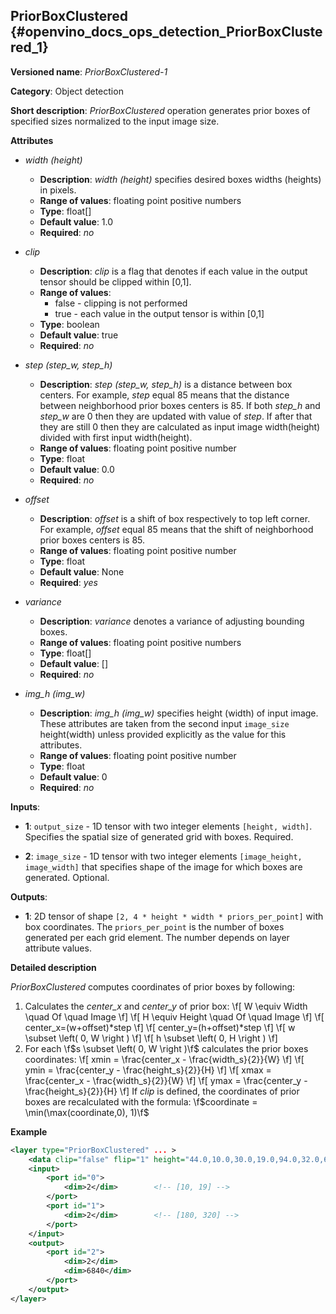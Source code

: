 ## PriorBoxClustered <a name="PriorBoxClustered"></a> {#openvino_docs_ops_detection_PriorBoxClustered_1}

**Versioned name**: *PriorBoxClustered-1*

**Category**: Object detection

**Short description**: *PriorBoxClustered* operation generates prior boxes of specified sizes normalized to the input image size.

**Attributes**

* *width (height)*

  * **Description**: *width (height)* specifies desired boxes widths (heights) in pixels.
  * **Range of values**: floating point positive numbers
  * **Type**: float[]
  * **Default value**: 1.0
  * **Required**: *no*

* *clip*

  * **Description**: *clip* is a flag that denotes if each value in the output tensor should be clipped within [0,1].
  * **Range of values**:
    * false - clipping is not performed
    * true  - each value in the output tensor is within [0,1]
  * **Type**: boolean
  * **Default value**: true
  * **Required**: *no*

* *step (step_w, step_h)*

  * **Description**: *step (step_w, step_h)* is a distance between box centers. For example, *step* equal 85 means that the distance between neighborhood prior boxes centers is 85. If both *step_h* and *step_w* are 0 then they are updated with value of *step*. If after that they are still 0 then they are calculated as input image width(height) divided with first input width(height). 
  * **Range of values**: floating point positive number
  * **Type**: float
  * **Default value**: 0.0
  * **Required**: *no*

* *offset*

  * **Description**: *offset* is a shift of box respectively to top left corner. For example, *offset* equal 85 means that the shift of neighborhood prior boxes centers is 85.
  * **Range of values**: floating point positive number
  * **Type**: float
  * **Default value**: None
  * **Required**: *yes*

* *variance*

  * **Description**: *variance* denotes a variance of adjusting bounding boxes.
  * **Range of values**: floating point positive numbers
  * **Type**: float[]
  * **Default value**: []
  * **Required**: *no*

* *img_h (img_w)*

  * **Description**: *img_h (img_w)* specifies height (width) of input image. These attributes are taken from the second input `image_size` height(width) unless provided explicitly as the value for this attributes.
  * **Range of values**: floating point positive number
  * **Type**: float
  * **Default value**: 0
  * **Required**: *no*

**Inputs**:

*   **1**: `output_size` - 1D tensor with two integer elements `[height, width]`. Specifies the spatial size of generated grid with boxes. Required.

*   **2**: `image_size` - 1D tensor with two integer elements `[image_height, image_width]` that specifies shape of the image for which boxes are generated. Optional.

**Outputs**:

*   **1**: 2D tensor of shape `[2, 4 * height * width * priors_per_point]` with box coordinates. The `priors_per_point` is the number of boxes generated per each grid element. The number depends on layer attribute values.

**Detailed description**

*PriorBoxClustered* computes coordinates of prior boxes by following:
1.  Calculates the *center_x* and *center_y* of prior box:
    \f[
    W \equiv Width \quad Of \quad Image
    \f]
    \f[
    H \equiv Height \quad Of \quad Image
    \f]
    \f[
    center_x=(w+offset)*step
    \f]
    \f[
    center_y=(h+offset)*step
    \f]
    \f[
    w \subset \left( 0, W \right )
    \f]
    \f[
    h \subset \left( 0, H \right )
    \f]
2.  For each \f$s \subset \left( 0, W \right )\f$ calculates the prior boxes coordinates:
    \f[
    xmin = \frac{center_x - \frac{width_s}{2}}{W}
    \f]
    \f[
    ymin = \frac{center_y - \frac{height_s}{2}}{H}
    \f]
    \f[
    xmax = \frac{center_x - \frac{width_s}{2}}{W}
    \f]
    \f[
    ymax = \frac{center_y - \frac{height_s}{2}}{H}
    \f]
If *clip* is defined, the coordinates of prior boxes are recalculated with the formula:
\f$coordinate = \min(\max(coordinate,0), 1)\f$

**Example**

```xml
<layer type="PriorBoxClustered" ... >
    <data clip="false" flip="1" height="44.0,10.0,30.0,19.0,94.0,32.0,61.0,53.0,17.0" offset="0.5" step="16.0" variance="0.1,0.1,0.2,0.2" width="86.0,13.0,57.0,39.0,68.0,34.0,142.0,50.0,23.0"/>
    <input>
        <port id="0">
            <dim>2</dim>        <!-- [10, 19] -->
        </port>
        <port id="1">
            <dim>2</dim>        <!-- [180, 320] -->
        </port>
    </input>
    <output>
        <port id="2">
            <dim>2</dim>
            <dim>6840</dim>
        </port>
    </output>
</layer>
```